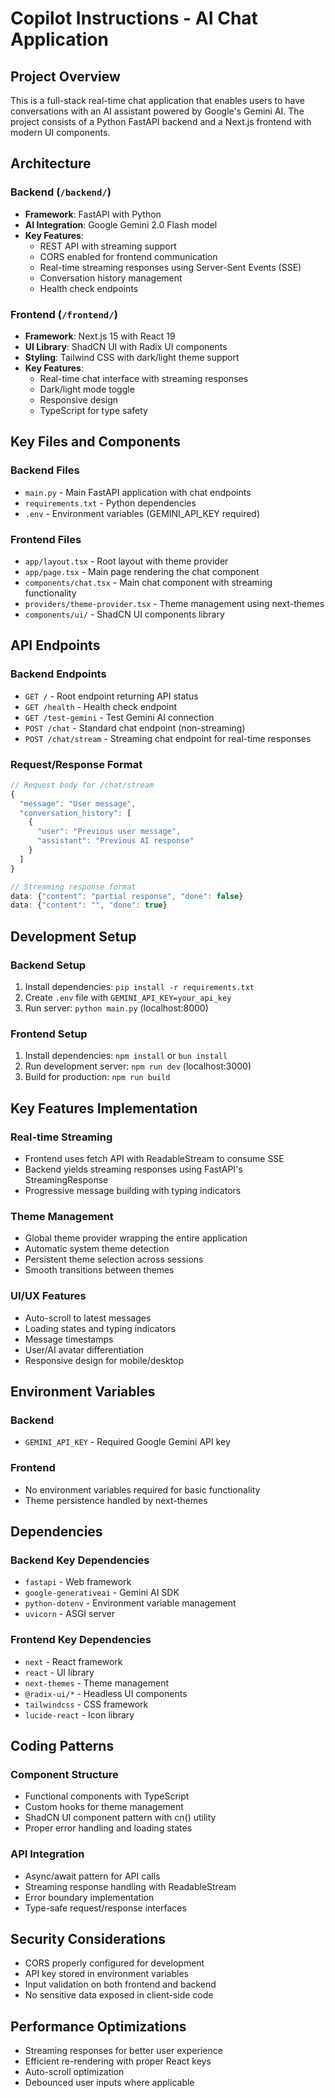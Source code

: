 # Copilot Instructions - AI Chat Application

## Project Overview

This is a full-stack real-time chat application that enables users to have conversations with an AI assistant powered by Google's Gemini AI. The project consists of a Python FastAPI backend and a Next.js frontend with modern UI components.

## Architecture

### Backend (`/backend/`)
- **Framework**: FastAPI with Python
- **AI Integration**: Google Gemini 2.0 Flash model
- **Key Features**:
  - REST API with streaming support
  - CORS enabled for frontend communication
  - Real-time streaming responses using Server-Sent Events (SSE)
  - Conversation history management
  - Health check endpoints

### Frontend (`/frontend/`)
- **Framework**: Next.js 15 with React 19
- **UI Library**: ShadCN UI with Radix UI components
- **Styling**: Tailwind CSS with dark/light theme support
- **Key Features**:
  - Real-time chat interface with streaming responses
  - Dark/light mode toggle
  - Responsive design
  - TypeScript for type safety

## Key Files and Components

### Backend Files
- `main.py` - Main FastAPI application with chat endpoints
- `requirements.txt` - Python dependencies
- `.env` - Environment variables (GEMINI_API_KEY required)

### Frontend Files
- `app/layout.tsx` - Root layout with theme provider
- `app/page.tsx` - Main page rendering the chat component
- `components/chat.tsx` - Main chat component with streaming functionality
- `providers/theme-provider.tsx` - Theme management using next-themes
- `components/ui/` - ShadCN UI components library

## API Endpoints

### Backend Endpoints
- `GET /` - Root endpoint returning API status
- `GET /health` - Health check endpoint
- `GET /test-gemini` - Test Gemini AI connection
- `POST /chat` - Standard chat endpoint (non-streaming)
- `POST /chat/stream` - Streaming chat endpoint for real-time responses

### Request/Response Format
```typescript
// Request body for /chat/stream
{
  "message": "User message",
  "conversation_history": [
    {
      "user": "Previous user message",
      "assistant": "Previous AI response"
    }
  ]
}

// Streaming response format
data: {"content": "partial response", "done": false}
data: {"content": "", "done": true}
```

## Development Setup

### Backend Setup
1. Install dependencies: `pip install -r requirements.txt`
2. Create `.env` file with `GEMINI_API_KEY=your_api_key`
3. Run server: `python main.py` (localhost:8000)

### Frontend Setup
1. Install dependencies: `npm install` or `bun install`
2. Run development server: `npm run dev` (localhost:3000)
3. Build for production: `npm run build`

## Key Features Implementation

### Real-time Streaming
- Frontend uses fetch API with ReadableStream to consume SSE
- Backend yields streaming responses using FastAPI's StreamingResponse
- Progressive message building with typing indicators

### Theme Management
- Global theme provider wrapping the entire application
- Automatic system theme detection
- Persistent theme selection across sessions
- Smooth transitions between themes

### UI/UX Features
- Auto-scroll to latest messages
- Loading states and typing indicators
- Message timestamps
- User/AI avatar differentiation
- Responsive design for mobile/desktop

## Environment Variables

### Backend
- `GEMINI_API_KEY` - Required Google Gemini API key

### Frontend
- No environment variables required for basic functionality
- Theme persistence handled by next-themes

## Dependencies

### Backend Key Dependencies
- `fastapi` - Web framework
- `google-generativeai` - Gemini AI SDK
- `python-dotenv` - Environment variable management
- `uvicorn` - ASGI server

### Frontend Key Dependencies
- `next` - React framework
- `react` - UI library
- `next-themes` - Theme management
- `@radix-ui/*` - Headless UI components
- `tailwindcss` - CSS framework
- `lucide-react` - Icon library

## Coding Patterns

### Component Structure
- Functional components with TypeScript
- Custom hooks for theme management
- ShadCN UI component pattern with cn() utility
- Proper error handling and loading states

### API Integration
- Async/await pattern for API calls
- Streaming response handling with ReadableStream
- Error boundary implementation
- Type-safe request/response interfaces

## Security Considerations
- CORS properly configured for development
- API key stored in environment variables
- Input validation on both frontend and backend
- No sensitive data exposed in client-side code

## Performance Optimizations
- Streaming responses for better user experience
- Efficient re-rendering with proper React keys
- Auto-scroll optimization
- Debounced user inputs where applicable